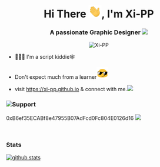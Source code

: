 <h1 align="center">Hi There <img src="https://raw.githubusercontent.com/Xi-PP/Xi-PP/main/wavehand.gif" width="35px">, I'm Xi-PP</h1>
<h3 align="center">A passionate Graphic Designer <img src="https://media.giphy.com/media/WUlplcMpOCEmTGBtBW/giphy.gif" width="30"></h3>

<p align="center"> <img src="https://komarev.com/ghpvc/?username=Xi-PP&label=Profile%20views&color=81cbe3&style=flat" alt="Xi-PP" /> </p>


- 🧑🏻‍💻 I'm a script kiddie🕸️

- Don't expect much from a learner<img src="https://raw.githubusercontent.com/Xi-PP/Xi-PP/main/Sunglasses.gif" width="32">

- visit https://xi-pp.github.io & connect with me.<img src="https://media.giphy.com/media/VgCDAzcKvsR6OM0uWg/giphy.gif" width="42">

<h3 align="left"><img src="https://i.giphy.com/media/CaT24z9oRrRJe/giphy.webp" width="38">Support</h3>


0xB6ef35ECABf8e47955B07AdFcd0Fc804E0126d16 <img src="https://media2.giphy.com/media/HVNvHYTrMaDBn5Arxn/giphy.gif?cid=6c09b952361ff394960e3534b471c7473c96bb8d46db2350&rid=giphy.gif" width="41">

<br>

<h3 align="left">Stats </h3>

[![github stats](https://github-readme-stats.vercel.app/api?username=Xi-PP&show_icons=true&count_private=true)](https://github.com/Xi-PP)




